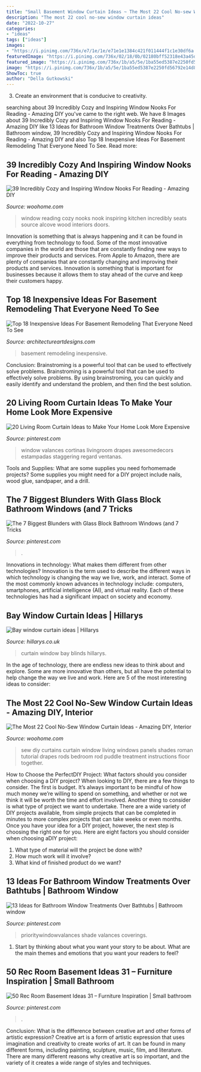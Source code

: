```yaml
---
title: "Small Basement Window Curtain Ideas ~ The Most 22 Cool No-sew Window Curtain Ideas"
description: "The most 22 cool no-sew window curtain ideas"
date: "2022-10-27"
categories:
- "ideas"
tags: ["ideas"]
images:
- "https://i.pinimg.com/736x/e7/1e/1e/e71e1e1384c421f011444f1c1e30df6a.jpg"
featuredImage: "https://i.pinimg.com/736x/02/18/0b/02180bff52318e43a45d716a3b9b2774.jpg"
featured_image: "https://i.pinimg.com/736x/1b/a5/5e/1ba55ed5387e2250fd56792e14d82be9.jpg"
image: "https://i.pinimg.com/736x/1b/a5/5e/1ba55ed5387e2250fd56792e14d82be9.jpg"
ShowToc: true
author: "Della Gutkowski"
---
```



3. Create an environment that is conducive to creativity.

	

		
searching about 39 Incredibly Cozy and Inspiring Window Nooks For Reading - Amazing DIY you've came to the right web. We have 8 Images about 39 Incredibly Cozy and Inspiring Window Nooks For Reading - Amazing DIY like 13 Ideas for Bathroom Window Treatments Over Bathtubs | Bathroom window, 39 Incredibly Cozy and Inspiring Window Nooks For Reading - Amazing DIY and also Top 18 Inexpensive Ideas For Basement Remodeling That Everyone Need To See. Read more:
		
    
## 39 Incredibly Cozy And Inspiring Window Nooks For Reading - Amazing DIY

<img loading=lazy src="http://www.woohome.com/wp-content/uploads/2013/10/Inspiring-Window-Reading-Nook-14-2.jpg" onerror="this.onerror=null;this.src='https://tse1.mm.bing.net/th?id=OIP.4Q5tCyMzXZmAC5w4eZ8s8wHaLH&amp;pid=15.1';" alt="39 Incredibly Cozy and Inspiring Window Nooks For Reading - Amazing DIY">

_Source: woohome.com_

>window reading cozy nooks nook inspiring kitchen incredibly seats source alcove wood interiors doors. 

	

Innovation is something that is always happening and it can be found in everything from technology to food. Some of the most innovative companies in the world are those that are constantly finding new ways to improve their products and services. From Apple to Amazon, there are plenty of companies that are constantly changing and improving their products and services. Innovation is something that is important for businesses because it allows them to stay ahead of the curve and keep their customers happy.

    
## Top 18 Inexpensive Ideas For Basement Remodeling That Everyone Need To See

<img loading=lazy src="http://www.architectureartdesigns.com/wp-content/uploads/2016/02/FotorCreated-22.jpg" onerror="this.onerror=null;this.src='https://tse2.mm.bing.net/th?id=OIP.1ZpqZUcz70h3zieDmLxJbwHaEK&amp;pid=15.1';" alt="Top 18 Inexpensive Ideas For Basement Remodeling That Everyone Need To See">

_Source: architectureartdesigns.com_

>basement remodeling inexpensive. 

	

Conclusion: Brainstroming is a powerful tool that can be used to effectively solve problems.
Brainstroming is a powerful tool that can be used to effectively solve problems. By using brainstroming, you can quickly and easily identify and understand the problem, and then find the best solution.

    
## 20 Living Room Curtain Ideas To Make Your Home Look More Expensive

<img loading=lazy src="https://i.pinimg.com/736x/1b/a5/5e/1ba55ed5387e2250fd56792e14d82be9.jpg" onerror="this.onerror=null;this.src='https://tse3.mm.bing.net/th?id=OIP.bn818rS1tsG2TDOM6zeyWwHaLE&amp;pid=15.1';" alt="20 Living Room Curtain Ideas to Make Your Home Look More Expensive">

_Source: pinterest.com_

>window valances cortinas livingroom drapes awesomedecors estampadas staggering regard ventanas. 

	

Tools and Supplies: What are some supplies you need forhomemade projects?
Some supplies you might need for a DIY project include nails, wood glue, sandpaper, and a drill.

    
## The 7 Biggest Blunders With Glass Block Bathroom Windows (and 7 Tricks

<img loading=lazy src="https://i.pinimg.com/736x/57/2f/38/572f383f9aada8da2fff0d2917d543de.jpg" onerror="this.onerror=null;this.src='https://tse4.mm.bing.net/th?id=OIP.66-2L-nTR_wKqPoeup-x2wHaJ4&amp;pid=15.1';" alt="The 7 Biggest Blunders with Glass Block Bathroom Windows (and 7 Tricks">

_Source: pinterest.com_

>. 

	

Innovations in technology: What makes them different from other technologies?
Innovation is the term used to describe the different ways in which technology is changing the way we live, work, and interact. Some of the most commonly known advances in technology include: computers, smartphones, artificial intelligence (AI), and virtual reality. Each of these technologies has had a significant impact on society and economy.

    
## Bay Window Curtain Ideas | Hillarys

<img loading=lazy src="https://static.hillarys.co.uk/asset/media/22522/curtain-blinds-match-portrait.jpg?mcb=5f884e47a7424cfe86340315ccaafed0" onerror="this.onerror=null;this.src='https://tse4.mm.bing.net/th?id=OIP.1CuH1IuQuRZX83zHQJsh2wHaLH&amp;pid=15.1';" alt="Bay window curtain ideas | Hillarys">

_Source: hillarys.co.uk_

>curtain window bay blinds hillarys. 

	

In the age of technology, there are endless new ideas to think about and explore. Some are more innovative than others, but all have the potential to help change the way we live and work. Here are 5 of the most interesting ideas to consider: 

    
## The Most 22 Cool No-Sew Window Curtain Ideas - Amazing DIY, Interior

<img loading=lazy src="http://www.woohome.com/wp-content/uploads/2016/03/no-sew-curtains-diy-22.jpg" onerror="this.onerror=null;this.src='https://tse1.mm.bing.net/th?id=OIP.G72cZ4stF3VUTR61ObjLFAHaLI&amp;pid=15.1';" alt="The Most 22 Cool No-Sew Window Curtain Ideas - Amazing DIY, Interior">

_Source: woohome.com_

>sew diy curtains curtain window living windows panels shades roman tutorial drapes rods bedroom rod puddle treatment instructions floor together. 

	

How to Choose the PerfectDIY Project: What factors should you consider when choosing a DIY project?
When looking to DIY, there are a few things to consider. The first is budget. It’s always important to be mindful of how much money we’re willing to spend on something, and whether or not we think it will be worth the time and effort involved. Another thing to consider is what type of project we want to undertake. There are a wide variety of DIY projects available, from simple projects that can be completed in minutes to more complex projects that can take weeks or even months. Once you have your idea for a DIY project, however, the next step is choosing the right one for you. Here are eight factors you should consider when choosing aDIY project: 
1) What type of material will the project be done with?
2) How much work will it involve?
3) What kind of finished product do we want?

    
## 13 Ideas For Bathroom Window Treatments Over Bathtubs | Bathroom Window

<img loading=lazy src="https://i.pinimg.com/736x/e7/1e/1e/e71e1e1384c421f011444f1c1e30df6a.jpg" onerror="this.onerror=null;this.src='https://tse1.mm.bing.net/th?id=OIP.s6m7z9rtZSX67GlghHPetwHaH3&amp;pid=15.1';" alt="13 Ideas for Bathroom Window Treatments Over Bathtubs | Bathroom window">

_Source: pinterest.com_

>prioritywindowvalances shade valances coverings. 

	

1. Start by thinking about what you want your story to be about. What are the main themes and emotions that you want your readers to feel?

    
## 50 Rec Room Basement Ideas 31 – Furniture Inspiration | Small Bathroom

<img loading=lazy src="https://i.pinimg.com/736x/02/18/0b/02180bff52318e43a45d716a3b9b2774.jpg" onerror="this.onerror=null;this.src='https://tse3.mm.bing.net/th?id=OIP.Fvy8iTjrbCMK5BsSNqKfDgHaJ3&amp;pid=15.1';" alt="50 Rec Room Basement Ideas 31 – Furniture Inspiration | Small bathroom">

_Source: pinterest.com_

>. 

	

Conclusion: What is the difference between creative art and other forms of artistic expression?
Creative art is a form of artistic expression that uses imagination and creativity to create works of art. It can be found in many different forms, including painting, sculpture, music, film, and literature. There are many different reasons why creative art is so important, and the variety of it creates a wide range of styles and techniques.

